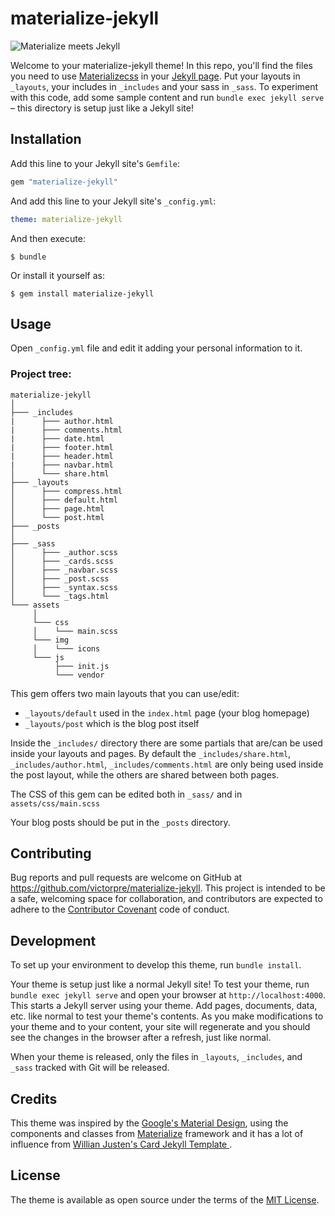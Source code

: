 # materialize-jekyll

![Materialize meets Jekyll](http://res.cloudinary.com/victorpre/image/upload/v1503466230/Gem%20materialize-jekyll/materialize-jekyll.png)

Welcome to your materialize-jekyll theme! In this repo, you'll find the files you need to use [Materializecss](http://materializecss.com/) in your [Jekyll page](https://jekyllrb.com/). Put your layouts in `_layouts`, your includes in `_includes` and your sass in `_sass`. To experiment with this code, add some sample content and run `bundle exec jekyll serve` – this directory is setup just like a Jekyll site!

## Installation

Add this line to your Jekyll site's `Gemfile`:

```ruby
gem "materialize-jekyll"
```

And add this line to your Jekyll site's `_config.yml`:

```yaml
theme: materialize-jekyll
```

And then execute:

    $ bundle

Or install it yourself as:

    $ gem install materialize-jekyll

## Usage

Open `_config.yml` file and edit it adding your personal information to it.

### Project tree:
```
materialize-jekyll    
│
├─── _includes   
|      ├─── author.html
|      ├─── comments.html
|      ├─── date.html
|      ├─── footer.html
|      ├─── header.html
|      ├─── navbar.html
│      └─── share.html
├─── _layouts
│      ├─── compress.html
│      ├─── default.html
│      ├─── page.html
│      └─── post.html
├─── _posts
│
├─── _sass
│      ├─── _author.scss
│      ├─── _cards.scss
│      ├─── _navbar.scss
│      ├─── _post.scss
│      ├─── _syntax.scss
│      └─── _tags.html
└─── assets
     │
     └─── css
     │    └─── main.scss
     └─── img
     │    └─── icons
     └─── js
          ├─── init.js
          └─── vendor
```

This gem offers two main layouts that you can use/edit:
- `_layouts/default` used in the `index.html` page (your blog homepage)
- `_layouts/post` which is the blog post itself

Inside the `_includes/` directory there are some partials that are/can be used inside your layouts and pages. By default the  `_includes/share.html`, `_includes/author.html`, `_includes/comments.html` are only being used inside the post layout, while the others are shared between both pages.

The CSS of this gem can be edited both in `_sass/` and in `assets/css/main.scss`

Your blog posts should be put in the `_posts` directory.

## Contributing

Bug reports and pull requests are welcome on GitHub at https://github.com/victorpre/materialize-jekyll. This project is intended to be a safe, welcoming space for collaboration, and contributors are expected to adhere to the [Contributor Covenant](http://contributor-covenant.org) code of conduct.

## Development

To set up your environment to develop this theme, run `bundle install`.

Your theme is setup just like a normal Jekyll site! To test your theme, run `bundle exec jekyll serve` and open your browser at `http://localhost:4000`. This starts a Jekyll server using your theme. Add pages, documents, data, etc. like normal to test your theme's contents. As you make modifications to your theme and to your content, your site will regenerate and you should see the changes in the browser after a refresh, just like normal.

When your theme is released, only the files in `_layouts`, `_includes`, and `_sass` tracked with Git will be released.

## Credits

This theme was inspired by the [Google's Material Design](https://material.io/guidelines/#introduction-goals), using the components and classes from [Materialize](https://github.com/Dogfalo/materialize) framework and it has a lot of influence from [Willian Justen's Card Jekyll Template ](https://github.com/willianjusten/cards-jekyll-template).

## License

The theme is available as open source under the terms of the [MIT License](https://opensource.org/licenses/MIT).

